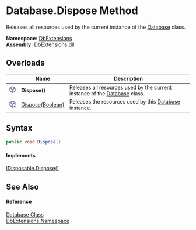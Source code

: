 Database.Dispose Method
=======================
Releases all resources used by the current instance of the [Database][1] class.
  
**Namespace:** [DbExtensions][2]  
**Assembly:** DbExtensions.dll

Overloads
---------

|                     | Name                  | Description                                                                     |
| ------------------- | --------------------- | ------------------------------------------------------------------------------- |
| ![Public method]    | **Dispose()**         | Releases all resources used by the current instance of the [Database][1] class. |
| ![Protected method] | [Dispose(Boolean)][3] | Releases the resources used by this [Database][1] instance.                     |


Syntax
------

```csharp
public void Dispose()
```

#### Implements
[IDisposable.Dispose()][4]  


See Also
--------

#### Reference
[Database Class][1]  
[DbExtensions Namespace][2]  

[1]: README.md
[2]: ../README.md
[3]: Dispose_1.md
[4]: https://learn.microsoft.com/dotnet/api/system.idisposable.dispose
[Public method]: ../../icons/pubmethod.svg "Public method"
[Protected method]: ../../icons/protmethod.svg "Protected method"